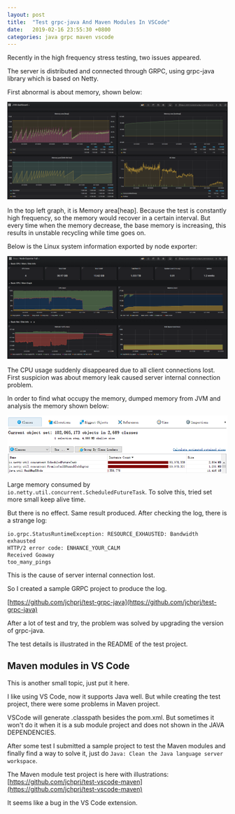 ```yaml
---
layout: post
title:  "Test grpc-java And Maven Modules In VSCode"
date:   2019-02-16 23:55:30 +0800
categories: java grpc maven vscode
---
```


Recently in the high frequency stress testing, two issues appeared. 

The server is distributed and connected through GRPC, using grpc-java library which is based on Netty.

First abnormal is about memory, shown below:

![JVM exporter](/assets/bugs/grpc-java-jvm-exporter.png)

In the top left graph, it is Memory area[heap]. Because the test is constantly high frequency, so the memory would recover in a certain interval. But every time when the memory decrease, the base memory is increasing, this results in unstable recycling while time goes on. 

Below is the Linux system information exported by node exporter:

![JVM exporter](/assets/bugs/grpc-java-linux-node-exporter.png)

The CPU usage suddenly disappeared due to all client connections lost. First suspicion was about memory leak caused server internal connection problem.

In order to find what occupy the memory, dumped memory from JVM and analysis the memory shown below:

![JVM dump](/assets/bugs/grpc-java-jvm-dump.png)

Large memory consumed by `io.netty.util.concurrent.ScheduledFutureTask`. To solve this, tried set more small keep alive time.

But there is no effect. Same result produced. After checking the log, there is a strange log:

```
io.grpc.StatusRuntimeException: RESOURCE_EXHAUSTED: Bandwidth exhausted
HTTP/2 error code: ENHANCE_YOUR_CALM
Received Goaway
too_many_pings
```

This is the cause of server internal connection lost. 

So I created a sample GRPC project to produce the log. 

[https://github.com/jchprj/test-grpc-java](https://github.com/jchprj/test-grpc-java)

After a lot of test and try, the problem was solved by upgrading the version of grpc-java. 

The test details is illustrated in the README of the test project. 

## Maven modules in VS Code

This is another small topic, just put it here.

I like using VS Code, now it supports Java well. But while creating the test project, there were some problems in Maven project.

VSCode will generate .classpath besides the pom.xml. But sometimes it won't do it when it is a sub module project and does not shown in the JAVA DEPENDENCIES.

After some test I submitted a sample project to test the Maven modules and finally find a way to solve it, just do `Java: Clean the Java language server workspace`.

The Maven module test project is here with illustrations: [https://github.com/jchprj/test-vscode-maven](https://github.com/jchprj/test-vscode-maven)

It seems like a bug in the VS Code extension.